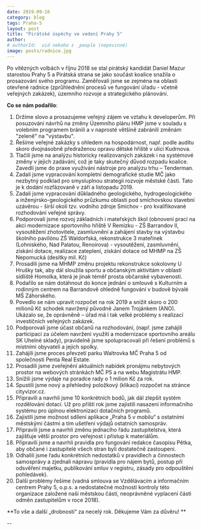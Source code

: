 ```yaml
---
date: 2019-09-16
category: blog
tags: Praha-5
layout: post
title: "Pirátské úspěchy ve vedení Prahy 5"
author: 
# authorId:  uid nekoho z _people (nepovinné)
image: posts/radnice.jpg
---
```


Po vítězných volbách v říjnu 2018 se stal pirátský kandidát Daniel Mazur starostou Prahy 5 a Pirátská strana se jako součást koalice snažila o prosazování svého programu. Zaměřovali jsme se zejména na oblasti otevřené radnice (zprůhlednění procesů ve fungování úřadu - včetně veřejných zakázek), územního rozvoje a strategického plánování.

**Co se nám podařilo**: 

1.	Držíme slovo a prosazujeme veřejný zájem ve vztahu k developerům. Při posuzování návrhů na změny Územního plánu HMP jsme v souladu s volebním programem bránili a v naprosté většině zabránili změnám "zeleně" na "výstavbu".
2.	Řešíme veřejné zakázky s ohledem na hospodárnost, např. podle auditu skoro dvojnásobně předraženou opravu dětské hřiště v ulici Kudrnova.
3.	Tlačili jsme na analýzu historicky realizovaných zakázek i na systémové změny v jejich zadávání, což je taky skutečný důvod rozpadu koalice. Zavedli jsme do praxe využívání nástroje pro analýzu trhu – Tenderman.
4.	Zadali jsme vypracování kompletní demografické studie MČ jako nezbytný podklad pro smysluplnou strategii rozvoje městské části. Tato je k dodání rozfázovaně v září a listopadu 2019.
5.	Zadali jsme vypracování důkladného geologického, hydrogeologického a inženýrsko-geologického průzkumu oblasti pod smíchovskou stavební uzávěrou - širší okolí tzv. vodního zdroje Smíchov - pro kvalifikované rozhodování veřejné správy.
6.	Podporovali jsme rozvoj základních i mateřských škol (obnovení prací na akci modernizace sportovního hřiště V Remízku - ZŠ Barrandov II, vysoutěžení zhotovitele, zasmluvnění a zahájení stavby na výstavbu školního pavilónu ZŠ Waldorfská, rekonstrukce 3 mateřinek (Lohniského, Nad Palatou, Renoirova) - vysoutěžení, zasmluvnění, získání dotace, realizace zateplení, získání dotace od MHMP na ZŠ Nepomucká (desítky mil. Kč) 
7.	Prosadili jsme na MHMP změnu projektu rekonstrukce sokolovny U Hrušky tak, aby dál sloužila sportu a občanským aktivitám v oblasti sídliště Homolka, která je jinak téměř prosta občanské vybavenosti.
8.	Podařilo se nám dotáhnout do konce jednání o smlouvě s Kulturním a rodinným centrem na Barrandově ohledně fungování v budově bývalé MŠ Záhorského.
9.	Povedlo se nám upravit rozpočet na rok 2019 a snížit skoro o 200 milionů Kč schodek navržený původně Janem Trojánkem (ANO). Ukázalo se, že oprávněně – úřad má i tak velké problémy s realizací investičních veřejných zakázek.
10.	Podporovali jsme účast občanů na rozhodování, (např. jsme zahájili participaci za účelem navržení využití a modernizace sportovního areálu SK Uhelné sklady), pravidelně jsme spolupracovali při řešení problémů s místními obyvateli a jejich spolky.
11.	Zahájili jsme proces převzetí parku Waltrovka MČ Praha 5 od společnosti Penta Real Estate. 
12.	Prosadili jsme zveřejnění aktuálních nabídek pronájmu nebytových prostor na webových stránkách MČ P5 a na webu Magistrátu HMP. 
13.	Snížili jsme výdaje na poradce rady o 1 milion Kč za rok.
14.	Spustili jsme nový a přehledný položkový (klikací) rozpočet na stránce cityvizor.cz.
15.	Připravili a navrhli jsme 10 konkrétních bodů, jak dál zlepšit systém rozdělování dotací. Už pro příští rok jsme zajistili nasazení informačního systému pro úplnou elektronizaci dotačních programů.
16.	Zajistili jsme možnost sdílení aplikace „Praha 5 v mobilu“ s ostatními městskými částmi a tím ušetření výdajů ostatních samospráv. 
17.	Připravili jsme a navrhli změnu jednacího řádu zastupitelstva, která zajišťuje větší prostor pro veřejnost i přístup k materiálům.
18.	Připravili jsme a navrhli pravidla pro fungování redakce časopisu Pětka, aby občané i zastupitelé všech stran byli dostatečně zastoupeni.  
19.	Odhalili jsme řadu konkrétních nedostatků v pravidlech a činnostech samosprávy a zjednali nápravu (pravidla pro nájem bytů, postup při odsvěření majetku, publikování smluv v registru, zásady pro odpouštění pohledávek).
20.	Další problémy řešíme (vadná smlouva se Vzdělávacím a informačním centrem Prahy 5, o.p.s. a nedostatečné možnosti kontroly této organizace založené naší městskou částí, neoprávněné vyplacení části odměn zastupitelům v roce 2018). 

**To vše a další „drobnosti“ za necelý rok. Děkujeme Vám za důvěru! **

--

